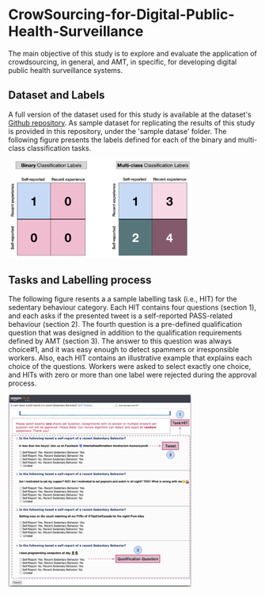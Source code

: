 # CrowSourcing-for-Digital-Public-Health-Surveillance

The main objective of this study is to explore and evaluate the application of crowdsourcing, in general, and AMT, in specific, for developing digital public health surveillance systems.

## Dataset and Labels
A full version of the dataset used for this study is available at the dataset's [Github repository](https://github.com/data-intelligence-for-health-lab/Lpheada-Labelled-Public-HEAlth-DAtaset). As sample dataset for replicating the results of this study is provided in this repository, under the 'sample datase' folder. The following figure presents the labels defined for each of the binary and multi-class classification tasks. 

<img src="/Figures/Labels.jpg" width="370">

## Tasks and Labelling process
The following figure resents a a sample labelling task (i.e., HIT) for the sedentary behaviour category. Each HIT contains four questions (section 1), and each asks if the presented tweet is a self-reported PASS-related behaviour (section 2). The fourth question is a pre-defined qualification question that was designed in addition to the qualification requirements defined by AMT (section 3). The answer to this question was always choice#1, and it was easy enough to detect spammers or irresponsible workers. Also, each HIT contains an illustrative example that explains each choice of the questions. Workers were asked to select exactly one choice, and HITs with zero or more than one label were rejected during the approval process.

<img src="/Figures/TaskSample.png" width="370">
